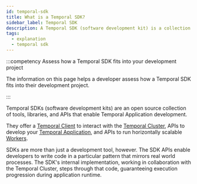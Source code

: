 ```yaml
---
id: temporal-sdk
title: What is a Temporal SDK?
sidebar_label: Temporal SDK
description: A Temporal SDK (software development kit) is a collection of tools, libraries, and APIs providing a framework for developing Temporal Applications.
tags:
  - explanation
  - temporal sdk
---
```


:::competency Assess how a Temporal SDK fits into your development project

The information on this page helps a developer assess how a Temporal SDK fits into their development project.

:::

Temporal SDKs (software development kits) are an open source collection of tools, libraries, and APIs that enable Temporal Application development.

They offer a [Temporal Client](/dev-guide/major-components#temporal-client) to interact with the [Temporal Cluster](/concepts/what-is-a-temporal-cluster), APIs to develop your [Temporal Application](/dev-guide/temporal-application), and APIs to run horizontally scalable [Workers](/concepts/what-is-a-worker).

SDKs are more than just a development tool, however.
The SDK APIs enable developers to write code in a particular pattern that mirrors real world processes.
The SDK's internal implementation, working in collaboration with the Temporal Cluster, steps through that code, guaranteeing execution progression during application runtime.
